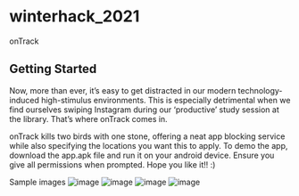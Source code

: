 # winterhack_2021

onTrack

## Getting Started

Now, more than ever, it’s easy to get distracted in our modern technology-induced high-stimulus environments. This is especially detrimental when we find ourselves swiping Instagram during our ‘productive’ study session at the library. That’s where onTrack comes in.

onTrack kills two birds with one stone, offering a neat app blocking service while also specifying the locations you want this to apply. To demo the app, download the app.apk file and run it on your android device. Ensure you give all permissions when prompted. Hope you like it!! :) 

Sample images
![image](https://user-images.githubusercontent.com/60831265/126900881-88514559-1da1-49d2-ab9c-848586a04f2b.png)
![image](https://user-images.githubusercontent.com/60831265/126900906-96014d5b-e1d5-471f-b797-8de423af87f9.png)
![image](https://user-images.githubusercontent.com/60831265/126901028-8651bd44-4986-4d19-bf24-988729f6119c.png)
![image](https://user-images.githubusercontent.com/60831265/126901079-d2d4ee57-0a46-495f-921f-dd6ce1b072ea.png)
